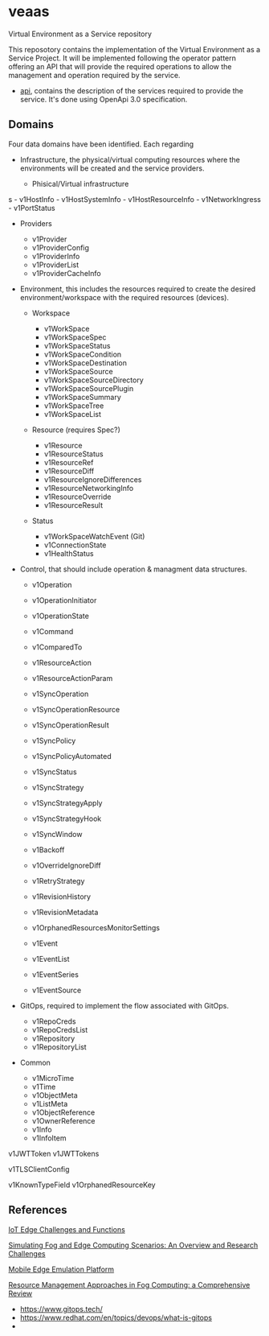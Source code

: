 # veaas
Virtual Environment as a Service repository

This reposotory contains the implementation of the Virtual Environment as a Service Project. It will be implemented following the operator pattern offering an API that will provide the required operations to allow the management and operation required by the service.


- [api](api), contains the description of the services required to provide the service. It's done using OpenApi 3.0 specification.


## Domains

Four data domains have been identified. Each regarding 

- Infrastructure, the physical/virtual computing resources where the environments will be created and the service providers.

  - Phisical/Virtual infrastructure

s    - v1HostInfo
    - v1HostSystemInfo
    - v1HostResourceInfo
    - v1NetworkIngress
    - v1PortStatus

  - Providers

    - v1Provider
    - v1ProviderConfig
    - v1ProviderInfo
    - v1ProviderList
    - v1ProviderCacheInfo

 
- Environment, this includes the resources required to create the desired environment/workspace with the required resources (devices).

  - Workspace
    - v1WorkSpace
    - v1WorkSpaceSpec
    - v1WorkSpaceStatus
    - v1WorkSpaceCondition
    - v1WorkSpaceDestination
    - v1WorkSpaceSource
    - v1WorkSpaceSourceDirectory
    - v1WorkSpaceSourcePlugin
    - v1WorkSpaceSummary
    - v1WorkSpaceTree
    - v1WorkSpaceList

  - Resource (requires Spec?)
    - v1Resource
    - v1ResourceStatus
    - v1ResourceRef
    - v1ResourceDiff
    - v1ResourceIgnoreDifferences
    - v1ResourceNetworkingInfo
    - v1ResourceOverride
    - v1ResourceResult

  - Status
    - v1WorkSpaceWatchEvent (Git)
    - v1ConnectionState
    - v1HealthStatus


- Control, that should include operation & managment data structures.

  - v1Operation
  - v1OperationInitiator
  - v1OperationState

  - v1Command
  - v1ComparedTo

  - v1ResourceAction
  - v1ResourceActionParam

  - v1SyncOperation
  - v1SyncOperationResource
  - v1SyncOperationResult
  - v1SyncPolicy
  - v1SyncPolicyAutomated
  - v1SyncStatus
  - v1SyncStrategy
  - v1SyncStrategyApply
  - v1SyncStrategyHook
  - v1SyncWindow
  - v1Backoff
  - v1OverrideIgnoreDiff
  - v1RetryStrategy


  - v1RevisionHistory
  - v1RevisionMetadata
  - v1OrphanedResourcesMonitorSettings

  - v1Event
  - v1EventList
  - v1EventSeries
  - v1EventSource


- GitOps,  required to implement the flow associated with GitOps.

  - v1RepoCreds
  - v1RepoCredsList
  - v1Repository
  - v1RepositoryList


- Common
  - v1MicroTime
  - v1Time
  - v1ObjectMeta
  - v1ListMeta
  - v1ObjectReference
  - v1OwnerReference
  - v1Info
  - v1InfoItem


v1JWTToken
v1JWTTokens

v1TLSClientConfig




v1KnownTypeField
v1OrphanedResourceKey


## References

[IoT Edge Challenges and Functions](https://datatracker.ietf.org/doc/draft-irtf-t2trg-iot-edge/)

[Simulating Fog and Edge Computing
Scenarios: An Overview and Research Challenges](https://doi.org/10.3390/fi11030055)

[Mobile Edge Emulation Platform](https://github.com/InterDigitalInc/AdvantEDGE)


[Resource Management Approaches in Fog Computing: a Comprehensive Review](https://doi.org/10.1007/s10723-019-09491-1)

- https://www.gitops.tech/
- https://www.redhat.com/en/topics/devops/what-is-gitops
- 

